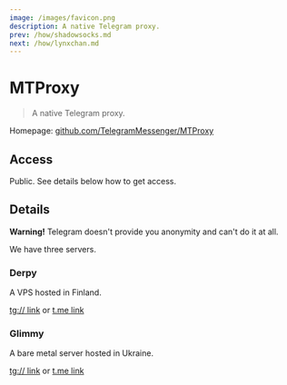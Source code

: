 ```yaml
---
image: /images/favicon.png
description: A native Telegram proxy.
prev: /how/shadowsocks.md
next: /how/lynxchan.md
---
```


# MTProxy

> A native Telegram proxy.

Homepage: [github.com/TelegramMessenger/MTProxy](https://github.com/TelegramMessenger/MTProxy)

## Access

Public. See details below how to get access.

## Details

**Warning!** Telegram doesn't provide you anonymity and can't do it at all.

We have three servers.

### Derpy

A VPS hosted in Finland.

[tg:// link](tg://proxy?server=derpy.092918.xyz&port=1488&secret=dd52fe425389c57cbc328d5f880e54463a) or [t.me link](https://t.me/proxy?server=derpy.092918.xyz&port=1488&secret=dd52fe425389c57cbc328d5f880e54463a)

### Glimmy

A bare metal server hosted in Ukraine.

[tg:// link](tg://proxy?server=glimmy.092918.xyz&port=1488&secret=dd5fc245e6e1340832940863888380510b) or [t.me link](https://t.me/proxy?server=glimmy.092918.xyz&port=1488&secret=dd5fc245e6e1340832940863888380510b)
